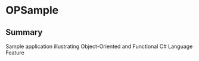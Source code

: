 # OPSample

## Summary
Sample application illustrating Object-Oriented and Functional C# Language Feature